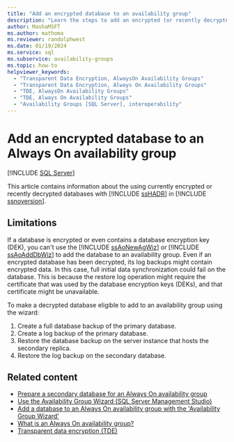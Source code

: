 ```yaml
---
title: "Add an encrypted database to an availability group"
description: "Learn the steps to add an encrypted (or recently decrypted) database to an Always On availability group."
author: MashaMSFT
ms.author: mathoma
ms.reviewer: randolphwest
ms.date: 01/19/2024
ms.service: sql
ms.subservice: availability-groups
ms.topic: how-to
helpviewer_keywords:
  - "Transparent Data Encryption, AlwaysOn Availability Groups"
  - "Transparent Data Encryption, Always On Availability Groups"
  - "TDE, AlwaysOn Availability Groups"
  - "TDE, Always On Availability Groups"
  - "Availability Groups [SQL Server], interoperability"
---
```

# Add an encrypted database to an Always On availability group

[!INCLUDE [SQL Server](../../../includes/applies-to-version/sqlserver.md)]

This article contains information about the using currently encrypted or recently decrypted databases with [!INCLUDE [ssHADR](../../../includes/sshadr-md.md)] in [!INCLUDE [ssnoversion](../../../includes/ssnoversion-md.md)].

## <a id="Restrictions"></a> Limitations

If a database is encrypted or even contains a database encryption key (DEK), you can't use the [!INCLUDE [ssAoNewAgWiz](../../../includes/ssaonewagwiz-md.md)] or [!INCLUDE [ssAoAddDbWiz](../../../includes/ssaoadddbwiz-md.md)] to add the database to an availability group. Even if an encrypted database has been decrypted, its log backups might contain encrypted data. In this case, full initial data synchronization could fail on the database. This is because the restore log operation might require the certificate that was used by the database encryption keys (DEKs), and that certificate might be unavailable.

To make a decrypted database eligible to add to an availability group using the wizard:

1. Create a full database backup of the primary database.
1. Create a log backup of the primary database.
1. Restore the database backup on the server instance that hosts the secondary replica.
1. Restore the log backup on the secondary database.

## Related content

- [Prepare a secondary database for an Always On availability group](manually-prepare-a-secondary-database-for-an-availability-group-sql-server.md)
- [Use the Availability Group Wizard (SQL Server Management Studio)](use-the-availability-group-wizard-sql-server-management-studio.md)
- [Add a database to an Always On availability group with the 'Availability Group Wizard'](availability-group-add-database-to-group-wizard.md)
- [What is an Always On availability group?](overview-of-always-on-availability-groups-sql-server.md)
- [Transparent data encryption (TDE)](../../../relational-databases/security/encryption/transparent-data-encryption.md)
